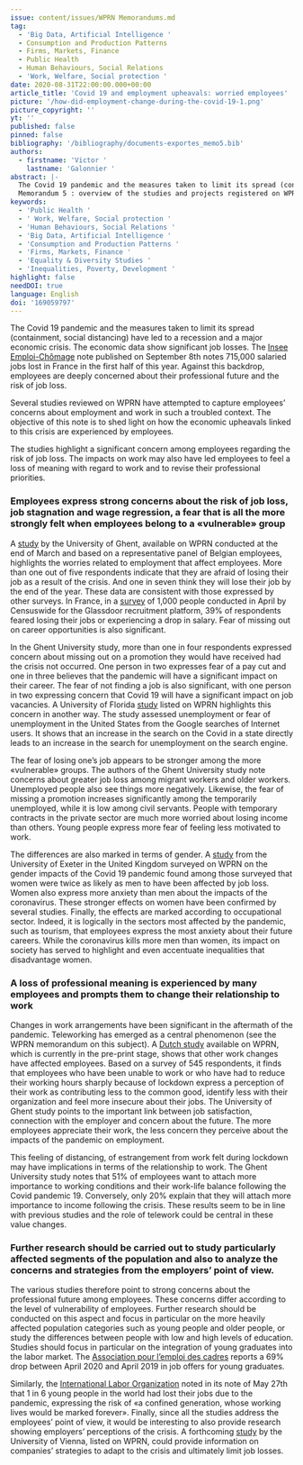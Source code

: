 ```yaml
---
issue: content/issues/WPRN Memorandums.md
tag:
  - 'Big Data, Artificial Intelligence '
  - Consumption and Production Patterns
  - Firms, Markets, Finance
  - Public Health
  - Human Behaviours, Social Relations
  - 'Work, Welfare, Social protection '
date: 2020-08-31T22:00:00.000+00:00
article_title: 'Covid 19 and employment upheavals: worried employees'
picture: '/how-did-employment-change-during-the-covid-19-1.png'
picture_copyright: ''
yt: ''
published: false
pinned: false
bibliography: '/bibliography/documents-exportes_memo5.bib'
authors:
  - firstname: 'Victor '
    lastname: 'Galonnier '
abstract: |-
  The Covid 19 pandemic and the measures taken to limit its spread (containment, social distancing) have led to a recession and a major economic crisis. The economic data show significant job losses. The Insee Emploi-Chômage note published on September 8th notes 715,000 salaried jobs lost in France in the first half of this year. Against this backdrop, employees are deeply concerned about their professional future and the risk of job loss.
  Memorandum 5 : overview of the studies and projects registered on WPRN database
keywords:
  - 'Public Health '
  - ' Work, Welfare, Social protection '
  - 'Human Behaviours, Social Relations '
  - 'Big Data, Artificial Intelligence '
  - 'Consumption and Production Patterns '
  - 'Firms, Markets, Finance '
  - 'Equality & Diversity Studies '
  - 'Inequalities, Poverty, Development '
highlight: false
needDOI: true
language: English
doi: '169059797'
---
```


The Covid 19 pandemic and the measures taken to limit its spread (containment, social distancing) have led to a recession and a major economic crisis. The economic data show significant job losses. The [Insee Emploi-Chômage](https://infodujour.fr/wp-content/uploads/2020/09/note-de-conjoncture-8-setembre-2020.pdf) note published on September 8th notes 715,000 salaried jobs lost in France in the first half of this year. Against this backdrop, employees are deeply concerned about their professional future and the risk of job loss.

Several studies reviewed on WPRN have attempted to capture employees’ concerns about employment and work in such a troubled context. The objective of this note is to shed light on how the economic upheavals linked to this crisis are experienced by employees.

The studies highlight a significant concern among employees regarding the risk of job loss. The impacts on work may also have led employees to feel a loss of meaning with regard to work and to revise their professional priorities.

### Employees express strong concerns about the risk of job loss, job stagnation and wage regression, a fear that is all the more strongly felt when employees belong to a «vulnerable» group

A [study](https://wprn.org/item/460952 'wprn 460952') by the University of Ghent, available on WPRN conducted at the end of March and based on a representative panel of Belgian employees, highlights the worries related to employment that affect employees. More than one out of five respondents indicate that they are afraid of losing their job as a result of the crisis. And one in seven think they will lose their job by the end of the year. These data are consistent with those expressed by other surveys. In France, in a [survey](https://www.glassdoor.fr/blog/covid-enquete-peur-perte-emploi/) of 1,000 people conducted in April by Censuswide for the Glassdoor recruitment platform, 39% of respondents feared losing their jobs or experiencing a drop in salary. Fear of missing out on career opportunities is also significant.

In the Ghent University study, more than one in four respondents expressed concern about missing out on a promotion they would have received had the crisis not occurred. One person in two expresses fear of a pay cut and one in three believes that the pandemic will have a significant impact on their career. The fear of not finding a job is also significant, with one person in two expressing concern that Covid 19 will have a significant impact on job vacancies. A University of Florida [study](https://wprn.org/item/446152 'wprn 446152') listed on WPRN highlights this concern in another way. The study assessed unemployment or fear of unemployment in the United States from the Google searches of Internet users. It shows that an increase in the search on the Covid in a state directly leads to an increase in the search for unemployment on the search engine.

The fear of losing one’s job appears to be stronger among the more «vulnerable» groups. The authors of the Ghent University study note concerns about greater job loss among migrant workers and older workers. Unemployed people also see things more negatively. Likewise, the fear of missing a promotion increases significantly among the temporarily unemployed, while it is low among civil servants. People with temporary contracts in the private sector are much more worried about losing income than others. Young people express more fear of feeling less motivated to work.

The differences are also marked in terms of gender. A [study](https://wprn.org/item/472352 'wprn 472352') from the University of Exeter in the United Kingdom surveyed on WPRN on the gender impacts of the Covid 19 pandemic found among those surveyed that women were twice as likely as men to have been affected by job loss. Women also express more anxiety than men about the impacts of the coronavirus. These stronger effects on women have been confirmed by several studies. Finally, the effects are marked according to occupational sector. Indeed, it is logically in the sectors most affected by the pandemic, such as tourism, that employees express the most anxiety about their future careers. While the coronavirus kills more men than women, its impact on society has served to highlight and even accentuate inequalities that disadvantage women.

### A loss of professional meaning is experienced by many employees and prompts them to change their relationship to work

Changes in work arrangements have been significant in the aftermath of the pandemic. Teleworking has emerged as a central phenomenon (see the WPRN memorandum on this subject). A [Dutch study](https://wprn.org/item/479252 'wprn 479252') available on WPRN, which is currently in the pre-print stage, shows that other work changes have affected employees. Based on a survey of 545 respondents, it finds that employees who have been unable to work or who have had to reduce their working hours sharply because of lockdown express a perception of their work as contributing less to the common good, identify less with their organization and feel more insecure about their jobs. The University of Ghent study points to the important link between job satisfaction, connection with the employer and concern about the future. The more employees appreciate their work, the less concern they perceive about the impacts of the pandemic on employment.

This feeling of distancing, of estrangement from work felt during lockdown may have implications in terms of the relationship to work. The Ghent University study notes that 51% of employees want to attach more importance to working conditions and their work-life balance following the Covid pandemic 19. Conversely, only 20% explain that they will attach more importance to income following the crisis. These results seem to be in line with previous studies and the role of telework could be central in these value changes.

### Further research should be carried out to study particularly affected segments of the population and also to analyze the concerns and strategies from the employers’ point of view.

The various studies therefore point to strong concerns about the professional future among employees. These concerns differ according to the level of vulnerability of employees. Further research should be conducted on this aspect and focus in particular on the more heavily affected population categories such as young people and older people, or study the differences between people with low and high levels of education. Studies should focus in particular on the integration of young graduates into the labor market. The [Association pour l’emploi des cadres](https://corporate.apec.fr/home/espace-medias/covid-19-et-insertion-profession.html) reports a 69% drop between April 2020 and April 2019 in job offers for young graduates.

Similarly, the [International Labor Organization](https://www.ilo.org/wcmsp5/groups/public/---dgreports/---dcomm/documents/briefingnote/wcms_745964.pdf) noted in its note of May 27th that 1 in 6 young people in the world had lost their jobs due to the pandemic, expressing the risk of «a confined generation, whose working lives would be marked forever». Finally, since all the studies address the employees’ point of view, it would be interesting to also provide research showing employers’ perceptions of the crisis. A forthcoming [study](https://wprn.org/item/410352 'wprn 410352') by the University of Vienna, listed on WPRN, could provide information on companies’ strategies to adapt to the crisis and ultimately limit job losses.

